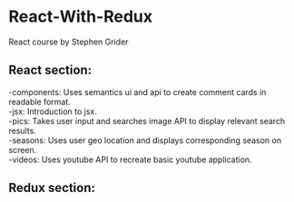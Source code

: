 # React-With-Redux
React course by Stephen Grider    
## React section:  
-components: Uses semantics ui and api to create comment cards in readable format.  
-jsx: Introduction to jsx.  
-pics: Takes user input and searches image API to display relevant search results.  
-seasons: Uses user geo location and displays corresponding season on screen.  
-videos: Uses youtube API to recreate basic youtube application.  
  
## Redux section:

